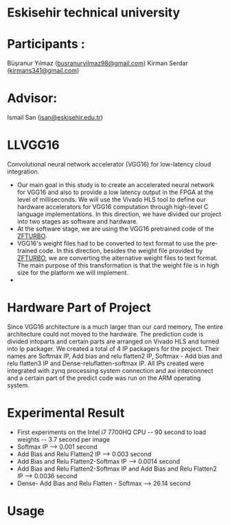 # Eskisehir technical university
# Participants :
   Büşranur Yılmaz (busranuryilmaz98@gmail.com)
   Kirman Serdar (kirmans341@gmail.com)
# Advisor:
   Ismail San (isan@eskisehir.edu.tr)


# LLVGG16
Convolutional neural network accelerator (VGG16) for low-latency cloud integration.


- Our main goal in this study is to create an accelerated neural network for VGG16 and also to provide a low latency output in the FPGA at the level of milliseconds. We will use the Vivado HLS tool to define our hardware accelerators for VGG16 computation through high-level C language implementations. In this direction, we have divided our project into two stages as software and hardware.
- At the software stage, we are using the VGG16 pretrained code of the [ZFTURBO](https://github.com/ZFTurbo/VGG16-Pretrained-C). 
- VGG16's weight files had to be converted to text format to use the pre-trained code. In this direction, besides the weight file provided by [ZFTURBO](https://github.com/ZFTurbo/VGG16-Pretrained-C), we are converting the alternative weight files to text format. The main purpose of this transformation is that the weight file is in high size for the platform we will implement.
- 
# Hardware Part of Project

Since VGG16 architecture is a much larger than our card memory, The entire architecture could not moved to the hardware. The prediction code is divided intoparts and certain parts are arranged on Vivado  HLS and turned into Ip packager. We created a total of 4 IP packagers for the project. Their names are Softmax IP, Add bias and relu flatten2 IP, Softmax - Add bias and relu flatten3 IP and Dense-reluflatten-softmax IP. All IPs created were integrated with zynq processing system connection and axi interconnect and a certain part of the predict code was run on the ARM operating system.

# Experimental Result
- First experiments on the Intel i7 7700HQ CPU -- 90 second to load weights
                                               -- 3.7 second per image
- Softmax IP --> 0.001 second
- Add Bias and Relu Flatten2 IP --> 0.003 second
- Add Bias and Relu Flatten2-Softmax IP --> 0.0014 second
- Add Bias and Relu Flatten2-Softmax IP and Add Bias and Relu Flatten2 IP --> 0.0036 second
- Dense- Add Bias and Relu Flatten - Softmax --> 26.14 second

# Usage


